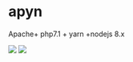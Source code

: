 # apyn
Apache+ php7.1 + yarn +nodejs 8.x


[![](https://images.microbadger.com/badges/image/ppottie/apyn.svg)](https://microbadger.com/images/ppottie/apyn "Get your own image badge on microbadger.com")
[![](https://images.microbadger.com/badges/version/ppottie/apyn.svg)](https://microbadger.com/images/ppottie/apyn "Get your own version badge on microbadger.com")